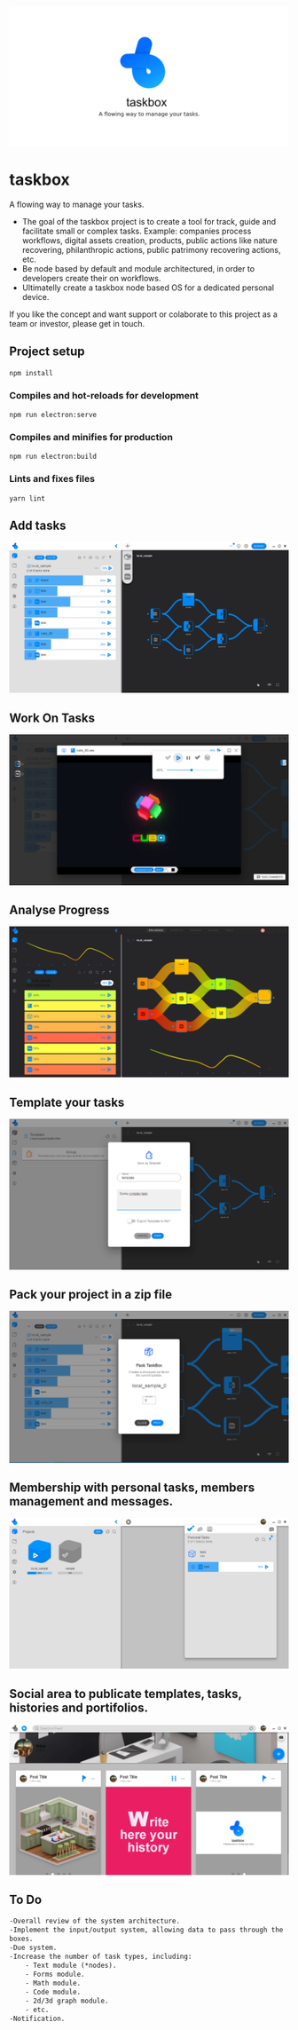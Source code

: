 ![Taskbox Logo](public/img/social_media_1280_640.png)

#   taskbox
A flowing way to manage your tasks.

- The goal of the taskbox project is to create a tool for track, guide and facilitate small or complex tasks. Example: companies process workflows, digital assets creation, products, public actions like nature recovering, philanthropic actions, public patrimony recovering actions, etc.
- Be node based by default and module architectured, in order to developers create their on workflows.
- Ultimatelly create a taskbox node based OS for a dedicated personal device.

If you like the concept and want support or colaborate to this project as a team or investor, please get in touch.

## Project setup
```
npm install
```

### Compiles and hot-reloads for development
```
npm run electron:serve
```

### Compiles and minifies for production
```
npm run electron:build
```

### Lints and fixes files
```
yarn lint
```

## Add tasks
![Add Tasks](public/img/readme_addtasks.png)

## Work On Tasks
![Work On Tasks](public/img/readme_workontasks.png)

## Analyse Progress
![Analyse](public/img/readme_analyse.png)

## Template your tasks
![Template it](public/img/readme_template.png)

## Pack your project in a zip file
![Pack it](public/img/readme_pack.png)

## Membership with personal tasks, members management and messages.
![Membership](public/img/readme_membership.png)

## Social area to publicate templates, tasks, histories and portifolios.
![Social](public/img/readme_social.png)

## To Do
```
-Overall review of the system architecture. 
-Implement the input/output system, allowing data to pass through the boxes.
-Due system.
-Increase the number of task types, including:
    - Text module (*nodes).
    - Forms module.
    - Math module.
    - Code module.
    - 2d/3d graph module.
    - etc.
-Notification.
```

